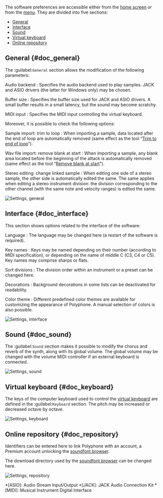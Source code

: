 The software preferences are accessible either from the [home screen][home-screen] or from the [menu][menu-shortcuts].
They are divided into five sections:

* [General](#doc_general)
* [Interface](#doc_interface)
* [Sound](#doc_sound)
* [Virtual keyboard](#doc_keyboard)
* [Online repository](#doc_repository)


## General {#doc_general}


The :guilabel:`General` section allows the modification of the following parameters:


Audio backend
: Specifies the audio backend used to play samples.
  JACK and ASIO drivers (the latter for Windows only) may be chosen.

Buffer size
: Specifies the buffer size used for JACK and ASIO drivers.
  A small buffer results in a small latency, but the sound may become scratchy.

MIDI input
: Specifies the MIDI input controlling the virtual keyboard.


Moreover, it is possible to check the following options:


Sample import: trim to loop
: When importing a sample, data located after the end of loop are automatically removed (same effect as the tool “[Trim to end of loop][s-tool-trimloop]”).

Wav file import: remove blank at start
: When importing a sample, any blank area located before the beginning of the attack is automatically removed (same effect as the tool “[Remove blank at start][s-tool-removeblank]”).

Stereo editing: change linked sample
: When editing one side of a stereo sample, the other side is automatically edited the same.
  The same applies when editing a stereo instrument division: the division corresponding to the other channel (with the same note and velocity ranges) is edited the same.


![Settings, general](images/settings_general.png "Settings, general")


## Interface {#doc_interface}


This section shows options related to the interface of the software:


Language
: The language may be changed here (a restart of the software is required).

Key names
: Keys may be named depending on their number (according to MIDI specification), or depending on the name of middle C (C3, C4 or C5).
  Key names may comprise sharps or flats.

Sort divisions
: The division order within an instrument or a preset can be changed here.

Decorations
: Background decorations in some lists can be deactivated for readability.

Color theme
: Different predefined color themes are available for customizing the appearance of Polyphone.
  A manual selection of colors is also possible.


![Settings, interface](images/settings_interface.png "Settings, interface")


## Sound {#doc_sound}


The :guilabel:`Sound` section makes it possible to modify the chorus and reverb of the synth, along with its global volume.
The global volume may be changed with the volume MIDI controller if an external keyboard is connected.


![Settings, sound](images/settings_sound.png "Settings, sound")


## Virtual keyboard {#doc_keyboard}


The keys of the computer keyboard used to control the [virtual keyboard][toolbar-keyboard] are defined in the :guilabel:`Keyboard` section.
The pitch may be increased or decreased octave by octave.


![Settings, keyboard](images/settings_keyboard.png "Settings, keyboard")


## Online repository {#doc_repository}


Identifiers can be entered here to link Polyphone with an account, a Premium account unlocking the [soundfont browser][sf-browser].

The download directory used by the [soundfont browser][sf-browser] can be changed here.


![Settings, repository](images/settings_repository.png "Settings, repository")



*[ASIO]: Audio Stream Input/Output
*[JACK]: JACK Audio Connection Kit
*[MIDI]: Musical Instrument Digital Interface


[home-screen]:        manual/index.md
[menu-shortcuts]:     manual/menu.md#doc_shortcuts
[s-tool-removeblank]: manual/soundfont-editor/tools/sample-tools.md#doc_removeblank
[s-tool-trimloop]:    manual/soundfont-editor/tools/sample-tools.md#doc_trimloop
[sf-browser]:         manual/soundfont-browser.md
[toolbar-keyboard]:   manual/soundfont-editor/toolbar.md#doc_keyboard
